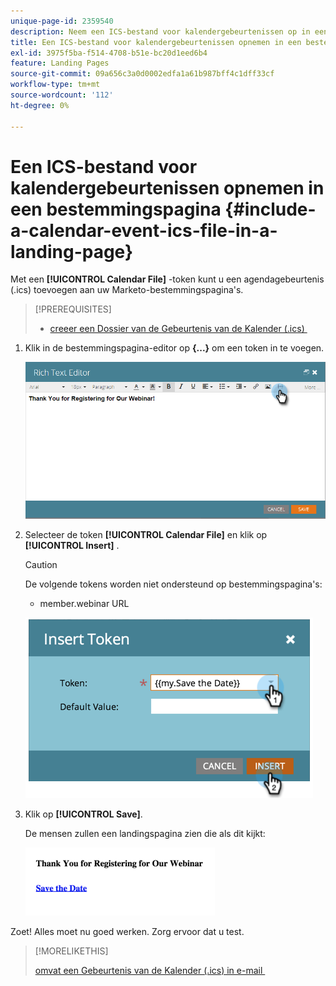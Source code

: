 ```yaml
---
unique-page-id: 2359540
description: Neem een ICS-bestand voor kalendergebeurtenissen op in een openingspagina - Marketo Docs - Productdocumentatie
title: Een ICS-bestand voor kalendergebeurtenissen opnemen in een bestemmingspagina
exl-id: 3975f5ba-f514-4708-b51e-bc20d1eed6b4
feature: Landing Pages
source-git-commit: 09a656c3a0d0002edfa1a61b987bff4c1dff33cf
workflow-type: tm+mt
source-wordcount: '112'
ht-degree: 0%

---
```


# Een ICS-bestand voor kalendergebeurtenissen opnemen in een bestemmingspagina {#include-a-calendar-event-ics-file-in-a-landing-page}

Met een **[!UICONTROL Calendar File]** -token kunt u een agendagebeurtenis (.ics) toevoegen aan uw Marketo-bestemmingspagina&#39;s.

>[!PREREQUISITES]
>
>* [&#x200B; creeer een Dossier van de Gebeurtenis van de Kalender (.ics) &#x200B;](/help/marketo/product-docs/email-marketing/general/functions-in-the-editor/create-a-calendar-event-ics-file.md)

1. Klik in de bestemmingspagina-editor op **{...}** om een token in te voegen.

   ![](assets/image2015-7-8-17-3a51-3a29.png)

1. Selecteer de token **[!UICONTROL Calendar File]** en klik op **[!UICONTROL Insert]** .

   >[!CAUTION]
   >
   >De volgende tokens worden niet ondersteund op bestemmingspagina&#39;s:
   >
   >* member.webinar URL

   ![](assets/image2015-1-6-16-3a31-3a28.png)

1. Klik op **[!UICONTROL Save]**.

   De mensen zullen een landingspagina zien die als dit kijkt:

   ![](assets/image2015-1-6-16-3a42-3a51.png)

Zoet! Alles moet nu goed werken. Zorg ervoor dat u test.

>[!MORELIKETHIS]
>
>[&#x200B; omvat een Gebeurtenis van de Kalender (.ics) in e-mail &#x200B;](/help/marketo/product-docs/email-marketing/general/functions-in-the-editor/include-a-calendar-event-ics-in-an-email.md)
